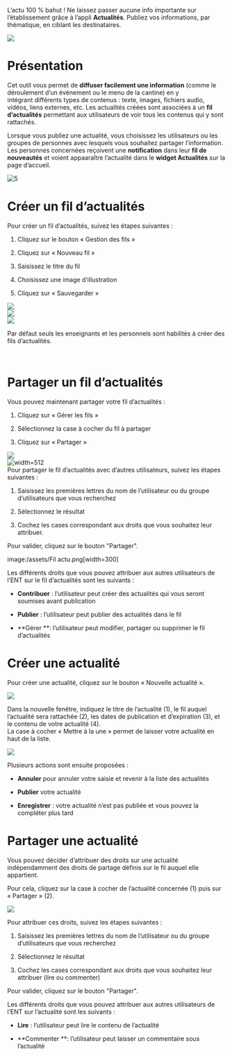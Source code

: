 L’actu 100 % bahut ! Ne laissez passer aucune info importante sur l’établissement grâce à l’appli **Actualités**. Publiez vos informations, par thématique, en ciblant les destinataires.

![](../../wp-content/uploads/2015/03/CC-BY-NC-SA-3.0-FR-300x105.png)

Présentation
============

Cet outil vous permet de **diffuser facilement une information** (comme le déroulement d’un événement ou le menu de la cantine) en y intégrant différents types de contenus : texte, images, fichiers audio, vidéos, liens externes, etc. Les actualités créées sont associées à un **fil d’actualités** permettant aux utilisateurs de voir tous les contenus qui y sont rattachés.

Lorsque vous publiez une actualité, vous choisissez les utilisateurs ou les groupes de personnes avec lesquels vous souhaitez partager l’information. Les personnes concernées reçoivent une **notification** dans leur **fil de nouveautés** et voient appaaraître l’actualité dans le **widget Actualités** sur la page d’accueil.

![5](../../wp-content/uploads/2016/07/Actu_11-1024x475.png)

Créer un fil d’actualités
=========================

Pour créer un fil d’actualités, suivez les étapes suivantes :

1.  Cliquez sur le bouton « Gestion des fils »

2.  Cliquez sur « Nouveau fil »

3.  Saisissez le titre du fil

4.  Choisissez une image d’illustration

5.  Cliquez sur « Sauvegarder »

![](../../wp-content/uploads/2016/07/Actu_2_1-1024x318.png)  
![](../../wp-content/uploads/2015/07/a28.png)  
![](../../wp-content/uploads/2015/07/a37.png)

Par défaut seuls les enseignants et les personnels sont habilités à créer des fils d’actualités.

 

Partager un fil d’actualités
============================

Vous pouvez maintenant partager votre fil d’actualités :

1.  Cliquez sur « Gérer les fils »

2.  Sélectionnez la case à cocher du fil à partager

3.  Cliquez sur « Partager »

![](../../wp-content/uploads/2016/07/Actu_2_1-1024x318.png)  
![width=512](../../wp-content/uploads/2016/07/Actu_3_1-1024x633.png)  
Pour partager le fil d’actualités avec d’autres utilisateurs, suivez les étapes suivantes :

1.  Saisissez les premières lettres du nom de l’utilisateur ou du groupe d’utilisateurs que vous recherchez

2.  Sélectionnez le résultat

3.  Cochez les cases correspondant aux droits que vous souhaitez leur attribuer.

Pour valider, cliquez sur le bouton "Partager".

image:/assets/Fil actu.png\[width=300\]

Les différents droits que vous pouvez attribuer aux autres utilisateurs de l’ENT sur le fil d’actualités sont les suivants :

-   **Contribuer** : l’utilisateur peut créer des actualités qui vous seront soumises avant publication

-   **Publier** : l’utilisateur peut publier des actualités dans le fil

-   **Gérer **: l’utilisateur peut modifier, partager ou supprimer le fil d’actualités

Créer une actualité
===================

Pour créer une actualité, cliquez sur le bouton « Nouvelle actualité ».

![](../../wp-content/uploads/2016/01/Capture.png)

Dans la nouvelle fenêtre, indiquez le titre de l’actualité (1), le fil auquel l’actualité sera rattachée (2), les dates de publication et d’expiration (3), et le contenu de votre actualité (4).  
La case à cocher « Mettre à la une » permet de laisser votre actualité en haut de la liste.

![](../../wp-content/uploads/2016/01/ACTU-2-1024x524.png)

Plusieurs actions sont ensuite proposées :

-   **Annuler** pour annuler votre saisie et revenir à la liste des actualités

-   **Publier** votre actualité

-   **Enregistrer** : votre actualité n’est pas publiée et vous pouvez la compléter plus tard

Partager une actualité
======================

Vous pouvez décider d’attribuer des droits sur une actualité indépendamment des droits de partage définis sur le fil auquel elle appartient.

Pour cela, cliquez sur la case à cocher de l’actualité concernée (1) puis sur « Partager » (2).

![](../../wp-content/uploads/2016/07/Actu_4-1-1024x626.png)

Pour attribuer ces droits, suivez les étapes suivantes :

1.  Saisissez les premières lettres du nom de l’utilisateur ou du groupe d’utilisateurs que vous recherchez

2.  Sélectionnez le résultat

3.  Cochez les cases correspondant aux droits que vous souhaitez leur attribuer (lire ou commenter)

Pour valider, cliquez sur le bouton "Partager".

Les différents droits que vous pouvez attribuer aux autres utilisateurs de l’ENT sur l’actualité sont les suivants :

-   **Lire** : l’utilisateur peut lire le contenu de l’actualité

-   **Commenter **: l’utilisateur peut laisser un commentaire sous l’actualité

 
